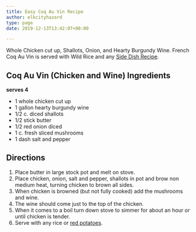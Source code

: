 ```yaml
---
title: Easy Coq Au Vin Recipe
author: elkcityhazard
type: page
date: 2019-12-13T13:42:07+00:00

---
```

Whole Chicken cut up, Shallots, Onion, and Hearty Burgundy Wine. French Coq Au Vin is served with Wild Rice and any <a href="/wordpress/institutional-recipes-for-200/easy-side-dishes/" rel="noopener noreferrer" target="_blank">Side Dish Recipe</a>.

## Coq Au Vin (Chicken and Wine) Ingredients

**serves 4**

  * 1 whole chicken cut up
  * 1 gallon hearty burgundy wine
  * 1/2 c. diced shallots
  * 1/2 stick butter
  * 1/2 red onion diced
  * 1 c. fresh sliced mushrooms
  * 1 dash salt and pepper

## Directions

  1. Place butter in large stock pot and melt on stove. 
  2. Place chicken, onion, salt and pepper, shallots in pot and brow non medium heat, turning chicken to brown all sides. 
  3. When chicken is browned (but not fully cooked) add the mushrooms and wine. 
  4. The wine should come just to the top of the chicken. 
  5. When it comes to a boil turn down stove to simmer for about an hour or until chicken is tender. 
  6. Serve with any rice or <a href="/wordpress/recipes-for-special-occasions-and-events/roasted-red-potatoes-recipe/" rel="noopener noreferrer" target="_blank">red potatoes</a>.